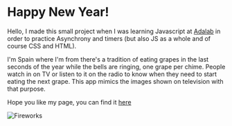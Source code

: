 # Happy New Year!

Hello, I made this small project when I was learning Javascript at [Adalab](https://github.com/Adalab) in order to practice Asynchrony and timers (but also JS as a whole and of course CSS and HTML).

I'm Spain where I'm from there's a tradition of eating grapes in the last seconds of the year while the bells are ringing, one grape per chime. People watch in on TV or listen to it on the radio to know when they need to start eating the next grape. This app mimics the images shown on television with that purpose.

Hope you like my page, you can find it [here](https://andreaaguado.github.io/happy-new-year/)

![Fireworks](https://i.pinimg.com/originals/67/5f/f2/675ff275fe420871bc451a60dabc8822.gif)
